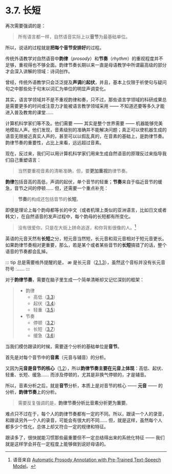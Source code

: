 # 3.7. 长短

再次需要强调的是：

> 所有语言都一样，自然语音实际上以**音节**为最基础单位。

所以，说话的过程就是**把每个音节安排好**的过程。

传统外语教学对自然语音中**韵律**（*prosody*）和**节奏**（*rhythm*）的重视程度并不足够，重视得也不够全面。韵律节奏长期以来一直是母语教学中所谓最高级的部分才会深入讲解的领域：诗词创作。

曾经，传统外语教学只会泛泛提及**声调**的**起伏**，并且，基本上仅限于祈使句与疑问句之中那些处于句末以词汇为单位的明显声调变化。

其实，语言学领域并不是不重视韵律和奏，只不过，那些语言学领域的科研成果总是需要更多的时间或注意力才能被语言教学领域采用 —— 不知道还要等多久才能进入普及教育的课堂……

计算机科学家们等不及。他们需要 —— 其实是整个世界需要 —— 机器能够完美地模拟人声。他们发现，音素级别的准确并不能解决问题；真正可以使机器生成的语音无限接近真实人声的，甚至可以以假乱真的，在音素的基础上，是韵律节奏。韵律节奏的重要性，占比上来看，远远超过音素。

现在，反过来，我们可以用计算机科学家们用来生成自然语音的原理反过来指导我们自己重塑语言：

> 当然要重视音素的清晰准确，但，要**更加重视**韵律节奏。

**韵律**包括音高的高低，声调的起伏，单个音节的轻重；**节奏**来自于临近音节的缓急，音节之间的停顿…… 但，还需要一个重点补充：

> **节奏**的构成还包括音节的**长短**。

即便是理论上每个韵母都等长的中文（或者机理上类似的亚洲语言，比如日文或者韩文），在自然语音的发声过程中，每个韵母的长短都有所变化。

> <span class="speak-word-inline" data-audio-other="/audios/prosody-demo-cn.wav"></span> 没有很爱你，只是在大街上拼命追逐，和你背影很像的人。[^1]

英语的元音天然有**长短**之分，短元音当然短，长元音和双元音相对于短元音更长。如果韵律节奏相对更重要，那么，若是某个或者某些音节的**长短**搞错了的话，整个语音的节奏都会乱掉。

::: tip
总是需要格外提醒的是， <span class="pho">æ</span> 是长元音（[2.1.3](06-e)），虽然这个音标并没有长元音符号 <span class="pho">ː</span>……
:::

对于**韵律节奏**，需要在脑子里生成一个简单清晰却又记忆深刻的框架：

> * 韵律
>   * 高低（[3.3](32-high-low)）
>   * 起伏（[3.4](33-up-down)）
>   * 轻重（[3.5](34-strong-weak)）
> * 节奏
>   * 停顿（[3.2](31-pause)）
>   * 长短（[3.7](36-long-short)）
>   * 缓急（[3.6](35-fast-slow)）

当我们模仿跟读的时候，需要逐个分析的基础单位是**音节**。

首先是对每个音节中的**音素**（元音与辅音）的分析。

又因为**元音是音节的核心**（[1.2](02-syllables)），所以**韵律节奏主要在元音上体现**：高低、起伏、轻重、长短、缓急…… 而涉及停顿的，尤其是非换气停顿的，才是辅音。

所以，音素分析之后，就是**音节**分析，本质上是对音节的核心 —— **元音** —— 的分析，**韵律节奏**上的分析。

> 需要反复强调的是，**韵律节奏分析比音素分析更为重要**。

难点只不过在于，每个人的韵律节奏都有一定的不同。所以，跟读一个人的录音，和跟读另外一个人的录音，可能会有很大的不同…… 但，就是这样，虽然每个人都多少个性化，总体上却又符合一定的规律和特征。

跟读多了，很快就能习惯那些最重要但不一定总结得出来的系统化特征 —— 我们就是这样学会并在一定程度上能够做到说好母语的。


[^1]: 语音来自 [Automatic Prosody Annotation with Pre-Trained Text-Speech Model](https://daisyqk.github.io/Automatic-Prosody-Annotation_w/)。
